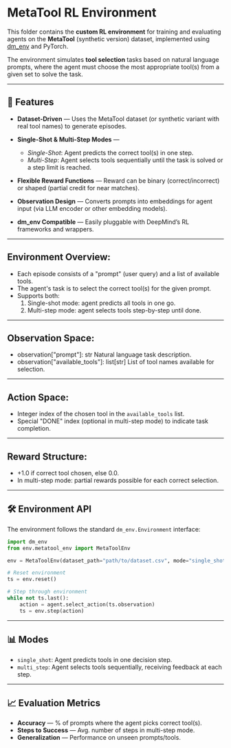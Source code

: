 # MetaTool RL Environment

This folder contains the **custom RL environment** for training and evaluating agents on the **MetaTool** (synthetic version) dataset, implemented using [dm\_env](https://github.com/google-deepmind/dm_env) and PyTorch.

The environment simulates **tool selection** tasks based on natural language prompts, where the agent must choose the most appropriate tool(s) from a given set to solve the task.

---

## 📌 Features

* **Dataset-Driven** — Uses the MetaTool dataset (or synthetic variant with real tool names) to generate episodes.
* **Single-Shot & Multi-Step Modes** —

  * *Single-Shot*: Agent predicts the correct tool(s) in one step.
  * *Multi-Step*: Agent selects tools sequentially until the task is solved or a step limit is reached.
* **Flexible Reward Functions** — Reward can be binary (correct/incorrect) or shaped (partial credit for near matches).
* **Observation Design** — Converts prompts into embeddings for agent input (via LLM encoder or other embedding models).
* **dm\_env Compatible** — Easily pluggable with DeepMind’s RL frameworks and wrappers.


---

## Environment Overview:

- Each episode consists of a "prompt" (user query) and a list of available tools.
- The agent's task is to select the correct tool(s) for the given prompt.
- Supports both:
    1. Single-shot mode: agent predicts all tools in one go.
    2. Multi-step mode: agent selects tools step-by-step until done.

---

## Observation Space:

- observation["prompt"]: str
    Natural language task description.
- observation["available_tools"]: list[str]
    List of tool names available for selection.

---

## Action Space:

- Integer index of the chosen tool in the `available_tools` list.
- Special "DONE" index (optional in multi-step mode) to indicate task completion.

---

## Reward Structure:

- +1.0 if correct tool chosen, else 0.0.
- In multi-step mode: partial rewards possible for each correct selection.



---

## 🛠 Environment API

The environment follows the standard `dm_env.Environment` interface:

```python
import dm_env
from env.metatool_env import MetaToolEnv

env = MetaToolEnv(dataset_path="path/to/dataset.csv", mode="single_shot")

# Reset environment
ts = env.reset()

# Step through environment
while not ts.last():
    action = agent.select_action(ts.observation)
    ts = env.step(action)
```
---

## 📊 Modes

* `single_shot`: Agent predicts tools in one decision step.
* `multi_step`: Agent selects tools sequentially, receiving feedback at each step.

---

## 📈 Evaluation Metrics

* **Accuracy** — % of prompts where the agent picks correct tool(s).
* **Steps to Success** — Avg. number of steps in multi-step mode.
* **Generalization** — Performance on unseen prompts/tools.